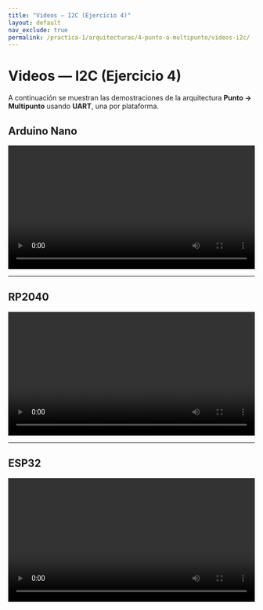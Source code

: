 ```yaml
---
title: "Videos — I2C (Ejercicio 4)"
layout: default
nav_exclude: true
permalink: /practica-1/arquitecturas/4-punto-a-multipunto/videos-i2c/
---
```




# Videos — I2C (Ejercicio 4)

A continuación se muestran las demostraciones de la arquitectura **Punto → Multipunto** usando **UART**, una por plataforma.

## Arduino Nano

<video controls preload="metadata" width="100%">
  <source src="{{ '/assets/video/I2C_nano_4.mp4' | relative_url }}" type="video/mp4">
  Tu navegador no soporta video HTML5. Descarga el archivo
  <a href="{{ '/assets/video/I2C_nano_4.mp4' | relative_url }}">aquí</a>.
</video>

---

## RP2040

<video controls preload="metadata" width="100%">
  <source src="/practica-1/arquitecturas/4-punto-a-multipunto/assets/video/uart/rp2040.mp4" type="video/mp4">
  Tu navegador no soporta video HTML5. Descarga el archivo
  <a href="/practica-1/arquitecturas/4-punto-a-multipunto/assets/video/uart/rp2040.mp4">aquí</a>.
</video>

---

## ESP32

<video controls preload="metadata" width="100%">
  <source src="{{ '/assets/video/I2C_esp32_4.mp4' | relative_url }}" type="video/mp4">
  Tu navegador no soporta video HTML5. Descarga el archivo
  <a href="{{ '/assets/video/I2C_esp32_4.mp4' | relative_url }}">aquí</a>.
</video>
